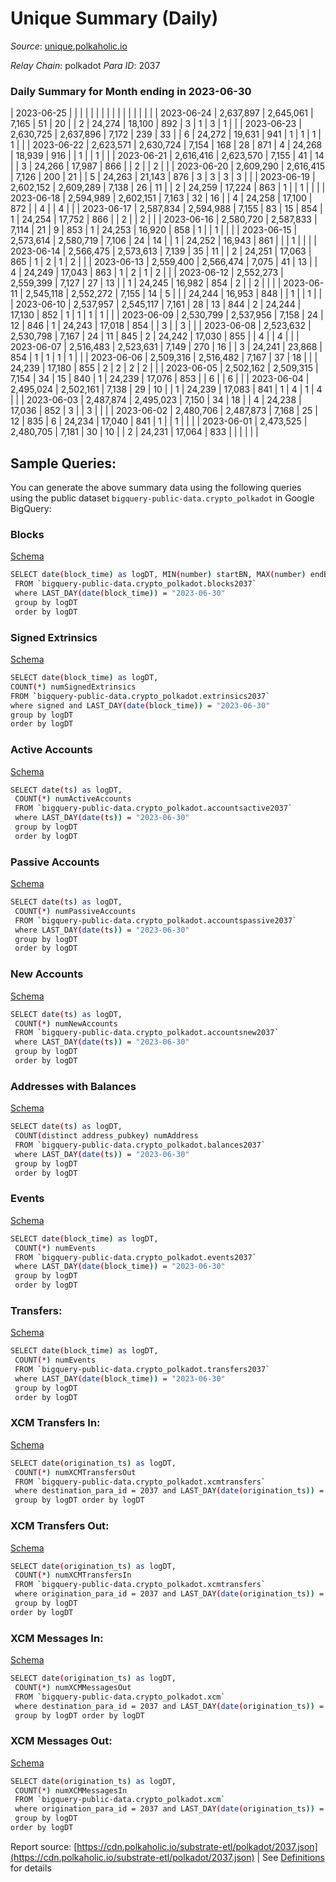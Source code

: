 # Unique Summary (Daily)

_Source_: [unique.polkaholic.io](https://unique.polkaholic.io)

*Relay Chain*: polkadot
*Para ID*: 2037



### Daily Summary for Month ending in 2023-06-30


| 2023-06-25 |  |  |  |  |  |  |  |  |  |   |   |   |  |  |  |
| 2023-06-24 | 2,637,897 | 2,645,061 | 7,165 | 51 | 20 |  | 2 | 24,274 | 18,100 | 892  | 3  | 1  | 3 | 1 |  |
| 2023-06-23 | 2,630,725 | 2,637,896 | 7,172 | 239 | 33 |  | 6 | 24,272 | 19,631 | 941  | 1  | 1  | 1 | 1 |  |
| 2023-06-22 | 2,623,571 | 2,630,724 | 7,154 | 168 | 28 | 871 | 4 | 24,268 | 18,939 | 916  |   | 1  |  | 1 |  |
| 2023-06-21 | 2,616,416 | 2,623,570 | 7,155 | 41 | 14 |  | 3 | 24,266 | 17,987 | 866  |   | 2  |  | 2 |  |
| 2023-06-20 | 2,609,290 | 2,616,415 | 7,126 | 200 | 21 |  | 5 | 24,263 | 21,143 | 876  | 3  | 3  | 3 | 3 |  |
| 2023-06-19 | 2,602,152 | 2,609,289 | 7,138 | 26 | 11 |  | 2 | 24,259 | 17,224 | 863  | 1  |   | 1 |  |  |
| 2023-06-18 | 2,594,989 | 2,602,151 | 7,163 | 32 | 16 |  | 4 | 24,258 | 17,100 | 872  |   | 4  |  | 4 |  |
| 2023-06-17 | 2,587,834 | 2,594,988 | 7,155 | 83 | 15 | 854 | 1 | 24,254 | 17,752 | 866  |   | 2  |  | 2 |  |
| 2023-06-16 | 2,580,720 | 2,587,833 | 7,114 | 21 | 9 | 853 | 1 | 24,253 | 16,920 | 858  | 1  |   | 1 |  |  |
| 2023-06-15 | 2,573,614 | 2,580,719 | 7,106 | 24 | 14 |  | 1 | 24,252 | 16,943 | 861  |   |   | 1 |  |  |
| 2023-06-14 | 2,566,475 | 2,573,613 | 7,139 | 35 | 11 |  | 2 | 24,251 | 17,063 | 865  | 1  | 2  | 1 | 2 |  |
| 2023-06-13 | 2,559,400 | 2,566,474 | 7,075 | 41 | 13 |  | 4 | 24,249 | 17,043 | 863  | 1  | 2  | 1 | 2 |  |
| 2023-06-12 | 2,552,273 | 2,559,399 | 7,127 | 27 | 13 |  | 1 | 24,245 | 16,982 | 854  | 2  |   | 2 |  |  |
| 2023-06-11 | 2,545,118 | 2,552,272 | 7,155 | 14 | 5 |  |  | 24,244 | 16,953 | 848  |   | 1  |  | 1 |  |
| 2023-06-10 | 2,537,957 | 2,545,117 | 7,161 | 28 | 13 | 844 | 2 | 24,244 | 17,130 | 852  | 1  | 1  | 1 | 1 |  |
| 2023-06-09 | 2,530,799 | 2,537,956 | 7,158 | 24 | 12 | 846 | 1 | 24,243 | 17,018 | 854  |   | 3  |  | 3 |  |
| 2023-06-08 | 2,523,632 | 2,530,798 | 7,167 | 24 | 11 | 845 | 2 | 24,242 | 17,030 | 855  |   | 4  |  | 4 |  |
| 2023-06-07 | 2,516,483 | 2,523,631 | 7,149 | 270 | 16 |  | 3 | 24,241 | 23,868 | 854  | 1  | 1  | 1 | 1 |  |
| 2023-06-06 | 2,509,316 | 2,516,482 | 7,167 | 37 | 18 |  |  | 24,239 | 17,180 | 855  | 2  | 2  | 2 | 2 |  |
| 2023-06-05 | 2,502,162 | 2,509,315 | 7,154 | 34 | 15 | 840 | 1 | 24,239 | 17,076 | 853  |   | 6  |  | 6 |  |
| 2023-06-04 | 2,495,024 | 2,502,161 | 7,138 | 29 | 10 |  | 1 | 24,239 | 17,083 | 841  | 1  | 4  | 1 | 4 |  |
| 2023-06-03 | 2,487,874 | 2,495,023 | 7,150 | 34 | 18 |  | 4 | 24,238 | 17,036 | 852  | 3  |   | 3 |  |  |
| 2023-06-02 | 2,480,706 | 2,487,873 | 7,168 | 25 | 12 | 835 | 6 | 24,234 | 17,040 | 841  | 1  |   | 1 |  |  |
| 2023-06-01 | 2,473,525 | 2,480,705 | 7,181 | 30 | 10 |  | 2 | 24,231 | 17,064 | 833  |   |   |  |  |  |

## Sample Queries:
You can generate the above summary data using the following queries using the public dataset `bigquery-public-data.crypto_polkadot` in Google BigQuery:


### Blocks 

[Schema](https://github.com/colorfulnotion/substrate-etl/blob/main/schema/blocks.json)

```bash
SELECT date(block_time) as logDT, MIN(number) startBN, MAX(number) endBN, COUNT(*) numBlocks 
 FROM `bigquery-public-data.crypto_polkadot.blocks2037`  
 where LAST_DAY(date(block_time)) = "2023-06-30" 
 group by logDT 
 order by logDT
```

### Signed Extrinsics 

[Schema](https://github.com/colorfulnotion/substrate-etl/blob/main/schema/extrinsics.json)

```bash
SELECT date(block_time) as logDT, 
COUNT(*) numSignedExtrinsics 
FROM `bigquery-public-data.crypto_polkadot.extrinsics2037`  
where signed and LAST_DAY(date(block_time)) = "2023-06-30" 
group by logDT 
order by logDT
```

### Active Accounts 

[Schema](https://github.com/colorfulnotion/substrate-etl/blob/main/schema/accountsactive.json)

```bash
SELECT date(ts) as logDT, 
 COUNT(*) numActiveAccounts 
 FROM `bigquery-public-data.crypto_polkadot.accountsactive2037` 
 where LAST_DAY(date(ts)) = "2023-06-30" 
 group by logDT 
 order by logDT
```

### Passive Accounts 

[Schema](https://github.com/colorfulnotion/substrate-etl/blob/main/schema/accountspassive.json)

```bash
SELECT date(ts) as logDT, 
 COUNT(*) numPassiveAccounts 
 FROM `bigquery-public-data.crypto_polkadot.accountspassive2037` 
 where LAST_DAY(date(ts)) = "2023-06-30" 
 group by logDT 
 order by logDT
```

### New Accounts 

[Schema](https://github.com/colorfulnotion/substrate-etl/blob/main/schema/accountsnew.json)

```bash
SELECT date(ts) as logDT, 
 COUNT(*) numNewAccounts 
 FROM `bigquery-public-data.crypto_polkadot.accountsnew2037` 
 where LAST_DAY(date(ts)) = "2023-06-30" 
 group by logDT
 order by logDT
```

### Addresses with Balances 

[Schema](https://github.com/colorfulnotion/substrate-etl/blob/main/schema/balances.json)

```bash
SELECT date(ts) as logDT,
 COUNT(distinct address_pubkey) numAddress 
 FROM `bigquery-public-data.crypto_polkadot.balances2037` 
 where LAST_DAY(date(ts)) = "2023-06-30" 
 group by logDT 
 order by logDT
```

### Events 

[Schema](https://github.com/colorfulnotion/substrate-etl/blob/main/schema/events.json)

```bash
SELECT date(block_time) as logDT, 
 COUNT(*) numEvents 
 FROM `bigquery-public-data.crypto_polkadot.events2037` 
 where LAST_DAY(date(block_time)) = "2023-06-30" 
 group by logDT 
 order by logDT
```

### Transfers:

[Schema](https://github.com/colorfulnotion/substrate-etl/blob/main/schema/transfers.json)

```bash
SELECT date(block_time) as logDT, 
 COUNT(*) numEvents 
 FROM `bigquery-public-data.crypto_polkadot.transfers2037` 
 where LAST_DAY(date(block_time)) = "2023-06-30" 
 group by logDT 
 order by logDT
```

### XCM Transfers In: 

[Schema](https://github.com/colorfulnotion/substrate-etl/blob/main/schema/xcmtransfers.json)

```bash
SELECT date(origination_ts) as logDT, 
 COUNT(*) numXCMTransfersOut 
 FROM `bigquery-public-data.crypto_polkadot.xcmtransfers` 
 where destination_para_id = 2037 and LAST_DAY(date(origination_ts)) = "2023-06-30" 
 group by logDT order by logDT
```

### XCM Transfers Out: 

[Schema](https://github.com/colorfulnotion/substrate-etl/blob/main/schema/xcmtransfers.json)

```bash
SELECT date(origination_ts) as logDT, 
 COUNT(*) numXCMTransfersIn 
 FROM `bigquery-public-data.crypto_polkadot.xcmtransfers` 
 where origination_para_id = 2037 and LAST_DAY(date(origination_ts)) = "2023-06-30" 
 group by logDT 
order by logDT
```

### XCM Messages In: 

[Schema](https://github.com/colorfulnotion/substrate-etl/blob/main/schema/xcm.json)

```bash
SELECT date(origination_ts) as logDT, 
 COUNT(*) numXCMMessagesOut 
 FROM `bigquery-public-data.crypto_polkadot.xcm` 
 where destination_para_id = 2037 and LAST_DAY(date(origination_ts)) = "2023-06-30" 
 group by logDT order by logDT
```

### XCM Messages Out: 

[Schema](https://github.com/colorfulnotion/substrate-etl/blob/main/schema/xcm.json)

```bash
SELECT date(origination_ts) as logDT, 
 COUNT(*) numXCMMessagesIn 
 FROM `bigquery-public-data.crypto_polkadot.xcm` 
 where origination_para_id = 2037 and LAST_DAY(date(origination_ts)) = "2023-06-30" 
 group by logDT 
order by logDT
```


Report source: [https://cdn.polkaholic.io/substrate-etl/polkadot/2037.json](https://cdn.polkaholic.io/substrate-etl/polkadot/2037.json) | See [Definitions](/DEFINITIONS.md) for details
